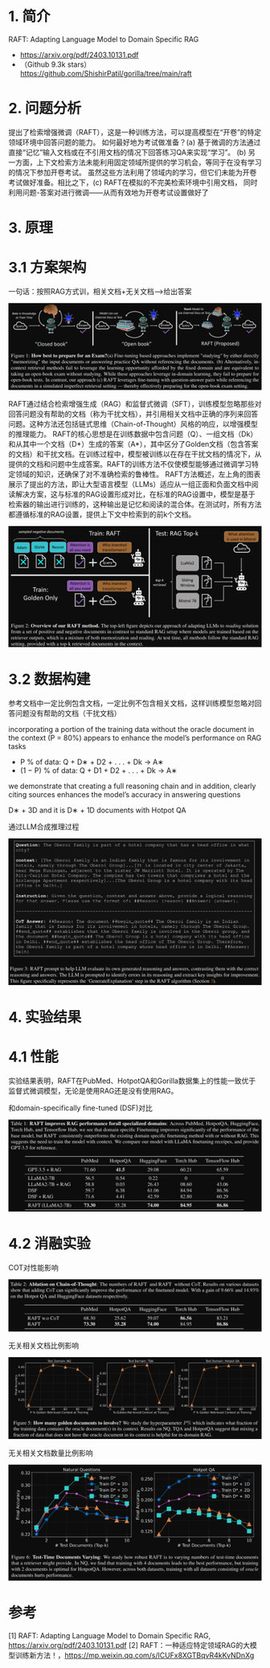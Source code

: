 # 1. 简介

RAFT: Adapting Language Model to Domain Specific RAG
- https://arxiv.org/pdf/2403.10131.pdf
- （Github 9.3k stars）https://github.com/ShishirPatil/gorilla/tree/main/raft

# 2. 问题分析

提出了检索增强微调（RAFT），这是一种训练方法，可以提高模型在“开卷”的特定领域环境中回答问题的能力。
如何最好地为考试做准备？(a) 基于微调的方法通过直接“记忆”输入文档或在不引用文档的情况下回答练习QA来实现“学习”。
(b) 另一方面，上下文检索方法未能利用固定领域所提供的学习机会，等同于在没有学习的情况下参加开卷考试。
虽然这些方法利用了领域内的学习，但它们未能为开卷考试做好准备。相比之下，(c) RAFT在模拟的不完美检索环境中引用文档，
同时利用问题-答案对进行微调——从而有效地为开卷考试设置做好了

# 3. 原理

# 3.1 方案架构

一句话：按照RAG方式训，相关文档+无关文档-->给出答案

![](.02_RAFT_images/方案对比.png)

RAFT通过结合检索增强生成（RAG）和监督式微调（SFT），训练模型忽略那些对回答问题没有帮助的文档（称为干扰文档），并引用相关文档中正确的序列来回答问题。这种方法还包括链式思维（Chain-of-Thought）风格的响应，以增强模型的推理能力。
RAFT的核心思想是在训练数据中包含问题（Q）、一组文档（Dk）和从其中一个文档（D*）生成的答案（A*），其中区分了Golden文档（包含答案的文档）和干扰文档。在训练过程中，模型被训练以在存在干扰文档的情况下，从提供的文档和问题中生成答案。RAFT的训练方法不仅使模型能够通过微调学习特定领域的知识，还确保了对不准确检索的鲁棒性。
RAFT方法概述，左上角的图表展示了提出的方法，即让大型语言模型（LLMs）适应从一组正面和负面文档中阅读解决方案，这与标准的RAG设置形成对比，在标准的RAG设置中，模型是基于检索器的输出进行训练的，这种输出是记忆和阅读的混合体。在测试时，所有方法都遵循标准的RAG设置，提供上下文中检索到的前k个文档。

![](.02_RAFT_images/方案架构.png)

# 3.2 数据构建

参考文档中一定比例包含文档，一定比例不包含相关文档，这样训练模型忽略对回答问题没有帮助的文档（干扰文档）

 incorporating
a portion of the training data without the oracle document
in the context (P = 80%) appears to enhance the model’s
performance on RAG tasks

* P % of data: Q + D∗ + D2 + . . . + Dk → A∗
* (1 − P) % of data: Q + D1 + D2 + . . . + Dk → A∗
 
we demonstrate that creating a full reasoning chain and in
addition, clearly citing sources enhances the model’s accuracy in answering questions

D∗ + 3D and it is D∗ + 1D documents with Hotpot QA

通过LLM合成推理过程

![](.02_RAFT_images/推理过程合成.png)

# 4. 实验结果

# 4.1 性能
实验结果表明，RAFT在PubMed、HotpotQA和Gorilla数据集上的性能一致优于监督式微调模型，无论是使用RAG还是没有使用RAG。

和domain-specifically fine-tuned (DSF)对比

![](.02_RAFT_images/实验结果.png)

# 4.2 消融实验

COT对性能影响

![](.02_RAFT_images/COT对性能影响.png)

无关相关文档比例影响

![](.02_RAFT_images/无关相关文档比例影响.png)

无关相关文档数量比例影响

![](.02_RAFT_images/无关相关文档数量比例影响.png)

# 参考

[1] RAFT: Adapting Language Model to Domain Specific RAG, https://arxiv.org/pdf/2403.10131.pdf
[2] RAFT：一种适应特定领域RAG的大模型训练新方法！，https://mp.weixin.qq.com/s/lCUFx8XGTBqvR4kKvNDnXg